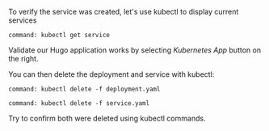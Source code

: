 To verify the service was created, let's use kubectl to display current services

```terminal:execute
command: kubectl get service
```

Validate our Hugo application works by selecting _Kubernetes App_ button on the right.

You can then delete the deployment and service with kubectl:

```terminal:execute
command: kubectl delete -f deployment.yaml
```

```terminal:execute
command: kubectl delete -f service.yaml
```

Try to confirm both were deleted using kubectl commands.
